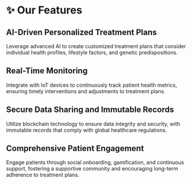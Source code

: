 # ✨ Our Features

## AI-Driven Personalized Treatment Plans
Leverage advanced AI to create customized treatment plans that consider individual health profiles, lifestyle factors, and genetic predispositions.

## Real-Time Monitoring
Integrate with IoT devices to continuously track patient health metrics, ensuring timely interventions and adjustments to treatment plans.

## Secure Data Sharing and Immutable Records
Utilize blockchain technology to ensure data integrity and security, with immutable records that comply with global healthcare regulations.

## Comprehensive Patient Engagement
Engage patients through social onboarding, gamification, and continuous support, fostering a supportive community and encouraging long-term adherence to treatment plans.

